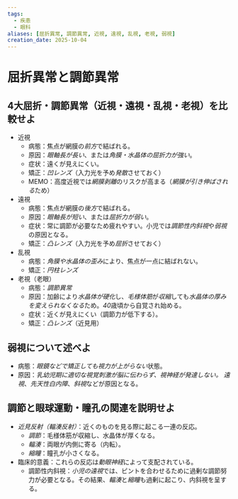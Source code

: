 ```yaml
---
tags:
  - 疾患
  - 眼科
aliases: [屈折異常, 調節異常, 近視, 遠視, 乱視, 老視, 弱視]
creation_date: 2025-10-04
---
```

# 屈折異常と調節異常
## 4大屈折・調節異常（近視・遠視・乱視・老視）を比較せよ
- 近視
	- 病態：焦点が網膜の*前方*で結ばれる。
	- 原因：*眼軸長が長い*、または*角膜・水晶体の屈折力が強い*。
	- 症状：遠くが見えにくい。
	- 矯正：*凹レンズ*（入力光を予め*発散*させておく）
	- MEMO：高度近視では*網膜剥離*のリスクが高まる（*網膜が引き伸ばされる*ため）
- 遠視
	- 病態：焦点が網膜の*後方*で結ばれる。
	- 原因：*眼軸長が短い*、または*屈折力が弱い*。
	- 症状：常に調節が必要なため疲れやすい。小児では*調節性内斜視*や*弱視*の原因となる。
	- 矯正：*凸レンズ*（入力光を予め*屈折*させておく）
- 乱視
	- 病態：*角膜や水晶体の歪み*により、焦点が一点に結ばれない。
	- 矯正：*円柱レンズ*
- 老視（老眼）
	- 病態：*調節異常*
	- 原因：加齢により*水晶体が硬化*し、*毛様体筋*が*収縮*しても*水晶体の厚みを変えられなくなる*ため。*40*歳頃から自覚され始める。
	- 症状：近くが見えにくい（調節力が低下する）。
	- 矯正：*凸レンズ*（近見用）

## 弱視について述べよ
- 病態：*眼鏡などで矯正しても視力が上がらない*状態。
- 原因：*乳幼児期に適切な視覚刺激が脳に伝わらず、視神経が発達しない。* *遠視*、*先天性白内障*、*斜視*などが原因となる。

## 調節と眼球運動・瞳孔の関連を説明せよ
- *近見反射（輻湊反射）*：近くのものを見る際に起こる一連の反応。
	- *調節*：毛様体筋が収縮し、水晶体が厚くなる。
	- *輻湊*：両眼が内側に寄る（内転）。
	- *縮瞳*：瞳孔が小さくなる。
- 臨床的意義：これらの反応は*動眼神経*によって支配されている。
	- 調節性内斜視：*小児の遠視*では、ピントを合わせるために過剰な調節努力が必要となる。その結果、*輻湊*と*縮瞳*も過剰に起こり、内斜視を呈する。